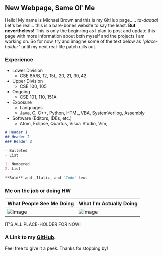 ## New Webpage, Same Ol' Me

Hello! My name is Michael Brown and this is my GitHub page..... *ta-daaaa!*
Let's be real... this is a bare-bones website to say the least. **But nevertheless!** This is only the beginning as I plan to post and update this page with more information about both myself and the projects I am working on. So for now, try and imagine some of the text below as *"place-holder"* until my next real-life patch rolls out.

### Experience

* Lower Division
  * CSE 8A/B, 12, 15L, 20, 21, 30, 42
* Upper Division
  * CSE 100, 105
* Ongoing
  * CSE 101, 110, 151A
* Exposure
  * Languages
   * Java, C, C++, Python, HTML, VBA, SystemVerilog, Assembly
 * Software (Editors, IDEs, etc.)
   * Atom, Eclipse, Quartus, Visual Studio, Vim, 

```markdown
# Header 1
## Header 2
### Header 3

- Bulleted
- List

1. Numbered
2. List

**Bold** and _Italic_ and `Code` text

```

### Me on the job or doing HW

What People See Me Doing | What I'm Actually Doing
----------|------------
![Image](https://i.imgflip.com/2ogpol.jpg) | ![Image](https://c1.wallpaperflare.com/preview/238/672/7/the-thinker-rodin-paris-sculpture.jpg)

IT'S ALL PLACE-HOLDER FOR NOW!

### A Link to my [GitHub](https://github.com/mbrown-2/mbrown-2.github.io).
Feel free to give it a peek. Thanks for stopping by!

